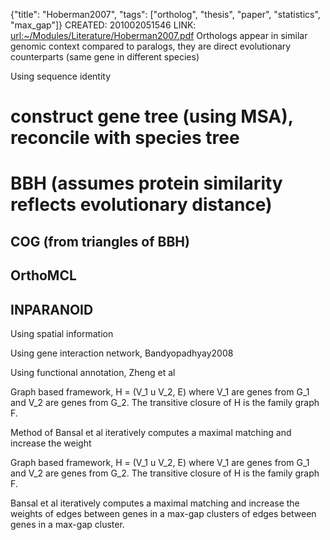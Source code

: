 {"title": "Hoberman2007", "tags": ["ortholog", "thesis", "paper", "statistics", "max_gap"]}
CREATED: 201002051546
LINK: <url:~/Modules/Literature/Hoberman2007.pdf>
Orthologs appear in similar genomic context compared to paralogs, they are
direct evolutionary counterparts (same gene in different species)

Using sequence identity
# construct gene tree (using MSA), reconcile with species tree
# BBH (assumes protein similarity reflects evolutionary distance)
## COG (from triangles of BBH)
## OrthoMCL
## INPARANOID

Using spatial information

Using gene interaction network, Bandyopadhyay2008

Using functional annotation, Zheng et al

Graph based framework, H = (V_1 u V_2, E) where V_1 are genes from G_1 and V_2
are genes from G_2. The transitive closure of H is the family graph F.

Method of Bansal et al iteratively computes a maximal matching and increase
the weight

Graph based framework, H = (V_1 u V_2, E) where V_1 are genes from G_1 and V_2
are genes from G_2. The transitive closure of H is the family graph F.

Bansal et al iteratively computes a maximal matching and increase the weights
of edges between genes in a max-gap clusters of edges between genes in a
max-gap cluster.
